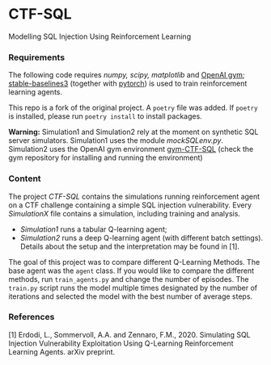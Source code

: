 # CTF-SQL
Modelling SQL Injection Using Reinforcement Learning

### Requirements
The following code requires *numpy, scipy, matplotlib* and [OpenAI gym](https://github.com/openai/gym); [stable-baselines3](https://stable-baselines3.readthedocs.io/en/master/) (together with [pytorch](https://pytorch.org/)) is used to train reinforcement learning agents.

This repo is a fork of the original project. A `poetry` file was added. If `poetry` is installed, please run `poetry install` to 
install packages. 


**Warning:** Simulation1 and Simulation2 rely at the moment on synthetic SQL server simulators. Simulation1 uses the module *mockSQLenv.py*. Simulation2 uses the OpenAI gym environment [gym-CTF-SQL](https://github.com/avalds/gym-CTF-SQL) (check the gym repository for installing and running the environment)

### Content
The project *CTF-SQL* contains the simulations running reinforcement agent on a CTF challenge containing a simple SQL injection vulnerability. Every *SimulationX* file contains a simulation, including training and analysis.
- *Simulation1* runs a tabular Q-learning agent;
- *Simulation2* runs a deep Q-learning agent (with different batch settings).
Details about the setup and the interpretation may be found in [1].

The goal of this project was to compare different Q-Learning Methods. The base agent was the `agent` class. If you would like to compare the different methods, run `train_agents.py` and change the number of episodes. The `train.py` script runs the model multiple times designated by the number of iterations and selected the model with the best number of average steps. 
### References

\[1\] Erdodi, L., Sommervoll, A.A. and Zennaro, F.M., 2020. Simulating SQL Injection Vulnerability Exploitation Using Q-Learning Reinforcement Learning Agents. arXiv preprint.

